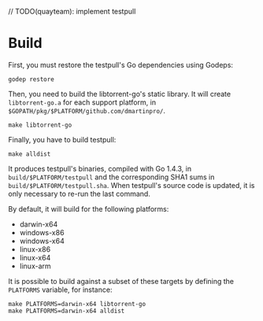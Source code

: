 // TODO(quayteam): implement testpull

# Build

First, you must restore the testpull's Go dependencies using Godeps:

```
godep restore
```

Then, you need to build the libtorrent-go's static library. It will create `libtorrent-go.a` for each support platform, in `$GOPATH/pkg/$PLATFORM/github.com/dmartinpro/`.

```
make libtorrent-go
```

Finally, you have to build testpull:

```
make alldist
```

It produces testpull's binaries, compiled with Go 1.4.3, in `build/$PLATFORM/testpull` and the corresponding SHA1 sums in `build/$PLATFORM/testpull.sha`.
When testpull's source code is updated, it is only necessary to re-run the last command.

By default, it will build for the following platforms:
- darwin-x64
- windows-x86
- windows-x64
- linux-x86
- linux-x64
- linux-arm

It is possible to build against a subset of these targets by defining the `PLATFORMS` variable, for instance:

```
make PLATFORMS=darwin-x64 libtorrent-go
make PLATFORMS=darwin-x64 alldist
```
